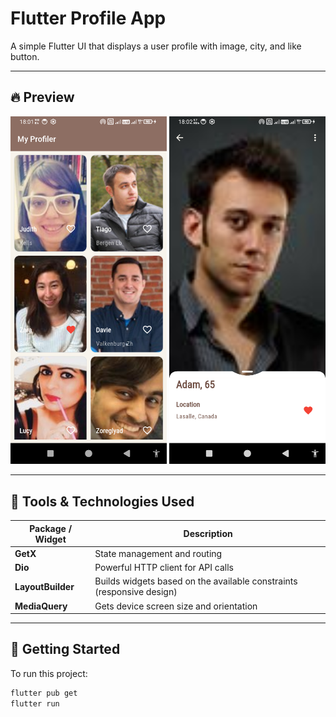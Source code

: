 # Flutter Profile App

A simple Flutter UI that displays a user profile with image, city, and like button.

---

## 🔥 Preview

<p align="center">
  <img src="assets/sc1.png" alt="App Screenshot 1" width="250"/>
  <img src="assets/sc2.png" alt="App Screenshot 2" width="250"/>
</p>

---

## 🧰 Tools & Technologies Used

| Package / Widget | Description |
|------------------|-------------|
| **GetX**         | State management and routing |
| **Dio**          | Powerful HTTP client for API calls |
| **LayoutBuilder**| Builds widgets based on the available constraints (responsive design) |
| **MediaQuery**   | Gets device screen size and orientation |

---

## 🚀 Getting Started

To run this project:

```bash
flutter pub get
flutter run
